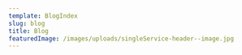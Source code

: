 ```yaml
---
template: BlogIndex
slug: blog
title: Blog
featuredImage: /images/uploads/singleService-header--image.jpg
---
```


